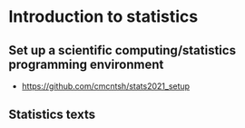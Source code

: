 # Introduction to statistics

## Set up a scientific computing/statistics programming environment

* https://github.com/cmcntsh/stats2021_setup

## Statistics texts
